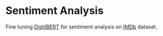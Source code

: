 # Sentiment Analysis
Fine tuning [DistilBERT](https://huggingface.co/distilbert-base-uncased) for 
sentiment analysis on [IMDb](https://huggingface.co/datasets/imdb) dataset.